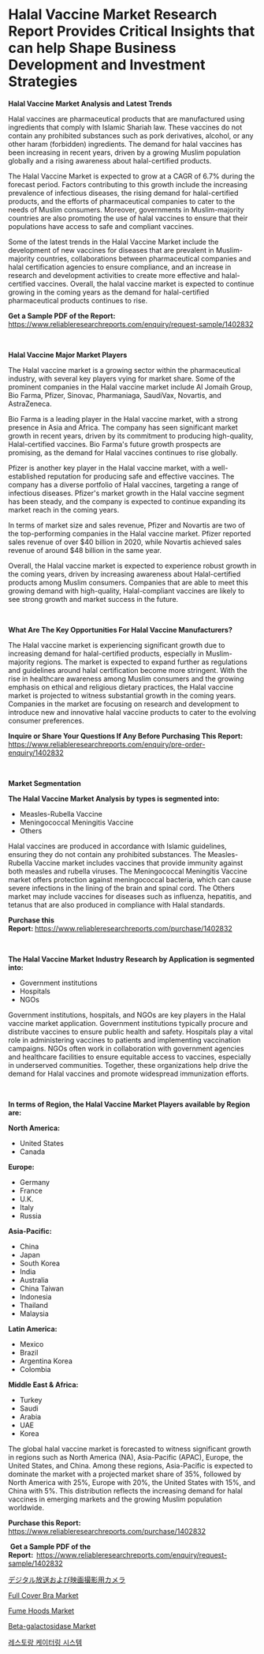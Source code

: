 <p><h1>Halal Vaccine Market Research Report Provides Critical Insights that can help Shape Business Development and Investment Strategies</h1></p><p><strong>Halal Vaccine Market Analysis and Latest Trends</strong></p>
<p><p>Halal vaccines are pharmaceutical products that are manufactured using ingredients that comply with Islamic Shariah law. These vaccines do not contain any prohibited substances such as pork derivatives, alcohol, or any other haram (forbidden) ingredients. The demand for halal vaccines has been increasing in recent years, driven by a growing Muslim population globally and a rising awareness about halal-certified products.</p><p>The Halal Vaccine Market is expected to grow at a CAGR of 6.7% during the forecast period. Factors contributing to this growth include the increasing prevalence of infectious diseases, the rising demand for halal-certified products, and the efforts of pharmaceutical companies to cater to the needs of Muslim consumers. Moreover, governments in Muslim-majority countries are also promoting the use of halal vaccines to ensure that their populations have access to safe and compliant vaccines.</p><p>Some of the latest trends in the Halal Vaccine Market include the development of new vaccines for diseases that are prevalent in Muslim-majority countries, collaborations between pharmaceutical companies and halal certification agencies to ensure compliance, and an increase in research and development activities to create more effective and halal-certified vaccines. Overall, the halal vaccine market is expected to continue growing in the coming years as the demand for halal-certified pharmaceutical products continues to rise.</p></p>
<p><strong>Get a Sample PDF of the Report:&nbsp;</strong> <a href="https://www.reliableresearchreports.com/enquiry/request-sample/1402832">https://www.reliableresearchreports.com/enquiry/request-sample/1402832</a></p>
<p>&nbsp;</p>
<p><strong>Halal Vaccine Major Market Players</strong></p>
<p><p>The Halal vaccine market is a growing sector within the pharmaceutical industry, with several key players vying for market share. Some of the prominent companies in the Halal vaccine market include Al Jomaih Group, Bio Farma, Pfizer, Sinovac, Pharmaniaga, SaudiVax, Novartis, and AstraZeneca.</p><p>Bio Farma is a leading player in the Halal vaccine market, with a strong presence in Asia and Africa. The company has seen significant market growth in recent years, driven by its commitment to producing high-quality, Halal-certified vaccines. Bio Farma's future growth prospects are promising, as the demand for Halal vaccines continues to rise globally.</p><p>Pfizer is another key player in the Halal vaccine market, with a well-established reputation for producing safe and effective vaccines. The company has a diverse portfolio of Halal vaccines, targeting a range of infectious diseases. Pfizer's market growth in the Halal vaccine segment has been steady, and the company is expected to continue expanding its market reach in the coming years.</p><p>In terms of market size and sales revenue, Pfizer and Novartis are two of the top-performing companies in the Halal vaccine market. Pfizer reported sales revenue of over $40 billion in 2020, while Novartis achieved sales revenue of around $48 billion in the same year.</p><p>Overall, the Halal vaccine market is expected to experience robust growth in the coming years, driven by increasing awareness about Halal-certified products among Muslim consumers. Companies that are able to meet this growing demand with high-quality, Halal-compliant vaccines are likely to see strong growth and market success in the future.</p></p>
<p>&nbsp;</p>
<p><strong>What Are The Key Opportunities For Halal Vaccine Manufacturers?</strong></p>
<p><p>The Halal vaccine market is experiencing significant growth due to increasing demand for halal-certified products, especially in Muslim-majority regions. The market is expected to expand further as regulations and guidelines around halal certification become more stringent. With the rise in healthcare awareness among Muslim consumers and the growing emphasis on ethical and religious dietary practices, the Halal vaccine market is projected to witness substantial growth in the coming years. Companies in the market are focusing on research and development to introduce new and innovative halal vaccine products to cater to the evolving consumer preferences.</p></p>
<p><strong>Inquire or Share Your Questions If Any Before Purchasing This Report:</strong> <a href="https://www.reliableresearchreports.com/enquiry/pre-order-enquiry/1402832">https://www.reliableresearchreports.com/enquiry/pre-order-enquiry/1402832</a></p>
<p>&nbsp;</p>
<p><strong>Market Segmentation</strong></p>
<p><strong>The Halal Vaccine Market Analysis by types is segmented into:</strong></p>
<p><ul><li>Measles-Rubella Vaccine</li><li>Meningococcal Meningitis Vaccine</li><li>Others</li></ul></p>
<p><p>Halal vaccines are produced in accordance with Islamic guidelines, ensuring they do not contain any prohibited substances. The Measles-Rubella Vaccine market includes vaccines that provide immunity against both measles and rubella viruses. The Meningococcal Meningitis Vaccine market offers protection against meningococcal bacteria, which can cause severe infections in the lining of the brain and spinal cord. The Others market may include vaccines for diseases such as influenza, hepatitis, and tetanus that are also produced in compliance with Halal standards.</p></p>
<p><strong>Purchase this Report:&nbsp;</strong><a href="https://www.reliableresearchreports.com/purchase/1402832">https://www.reliableresearchreports.com/purchase/1402832</a></p>
<p>&nbsp;</p>
<p><strong>The Halal Vaccine Market Industry Research by Application is segmented into:</strong></p>
<p><ul><li>Government institutions</li><li>Hospitals</li><li>NGOs</li></ul></p>
<p><p>Government institutions, hospitals, and NGOs are key players in the Halal vaccine market application. Government institutions typically procure and distribute vaccines to ensure public health and safety. Hospitals play a vital role in administering vaccines to patients and implementing vaccination campaigns. NGOs often work in collaboration with government agencies and healthcare facilities to ensure equitable access to vaccines, especially in underserved communities. Together, these organizations help drive the demand for Halal vaccines and promote widespread immunization efforts.</p></p>
<p>&nbsp;</p>
<p><strong>In terms of Region, the Halal Vaccine Market Players available by Region are:</strong></p>
<p>
    <p> <strong> North America: </strong>
        <ul>
            <li>United States</li>
            <li>Canada</li>
        </ul>
        </p> 
    <p> <strong> Europe: </strong>
        <ul>
            <li>Germany</li>
            <li>France</li>
            <li>U.K.</li>
            <li>Italy</li>
            <li>Russia</li>
        </ul>
        </p> 
    <p> <strong> Asia-Pacific: </strong>
        <ul>
            <li>China</li>
            <li>Japan</li>
            <li>South Korea</li>
            <li>India</li>
            <li>Australia</li>
            <li>China Taiwan</li>
            <li>Indonesia</li>
            <li>Thailand</li>
            <li>Malaysia</li>
        </ul>
        </p> 
    <p> <strong> Latin America: </strong>
        <ul>
            <li>Mexico</li>
            <li>Brazil</li>
            <li>Argentina Korea</li>
            <li>Colombia</li>
        </ul>
        </p> 
    <p> <strong> Middle East & Africa: </strong>
        <ul>
            <li>Turkey</li>
            <li>Saudi</li>
            <li>Arabia</li>
            <li>UAE</li>
            <li>Korea</li>
        </ul>
    </p>
    </p>
<p><p>The global halal vaccine market is forecasted to witness significant growth in regions such as North America (NA), Asia-Pacific (APAC), Europe, the United States, and China. Among these regions, Asia-Pacific is expected to dominate the market with a projected market share of 35%, followed by North America with 25%, Europe with 20%, the United States with 15%, and China with 5%. This distribution reflects the increasing demand for halal vaccines in emerging markets and the growing Muslim population worldwide.</p></p>
<p><strong>Purchase this Report: </strong><a href="https://www.reliableresearchreports.com/purchase/1402832">https://www.reliableresearchreports.com/purchase/1402832</a></p>
<p>&nbsp;<strong>Get a Sample PDF of the Report:&nbsp;&nbsp;</strong><a href="https://www.reliableresearchreports.com/enquiry/request-sample/1402832">https://www.reliableresearchreports.com/enquiry/request-sample/1402832</a></p>
<p><strong></strong></p>
<p><p><a href="https://medium.com/@aliciahaley1989/%E3%83%87%E3%82%B8%E3%82%BF%E3%83%AB%E6%94%BE%E9%80%81%E3%81%8A%E3%82%88%E3%81%B3%E3%82%B7%E3%83%8D%E3%83%9E%E3%83%88%E3%82%B0%E3%83%A9%E3%83%95%E3%82%A3%E3%83%BC%E3%82%AB%E3%83%A1%E3%83%A9%E5%B8%82%E5%A0%B4%E3%81%AE%E5%B1%95%E6%9C%9B-%E6%A5%AD%E7%95%8C%E3%81%AE%E6%A6%82%E8%A6%81%E3%81%A8%E4%BA%88%E6%B8%AC-2024%E5%B9%B4-2031%E5%B9%B4-308d3e67304f">デジタル放送および映画撮影用カメラ</a></p><p><a href="https://simplistic-meeting-7ee.notion.site/Full-Cover-Bra-Market-Insights-Market-Players-and-Forecast-Till-2031-45bfd7abf9ab431cadee89cda563e10f">Full Cover Bra Market</a></p><p><a href="https://fuschia-pecorino-a6d.notion.site/Fume-Hoods-Market-Research-Report-Forecasted-for-Period-from-2024-2031-by-Market-Type-Market-App-7ae46779af4d44e29cc794f4b93e09f8">Fume Hoods Market</a></p><p><a href="https://issuu.com/reportprime-2/docs/beta-galactosidase-market-size-2030.pptx">Beta-galactosidase Market</a></p><p><a href="https://github.com/bunxhcci35271755/Market-Research-Report-List-1/blob/main/8934211183716.md">레스토랑 케이터링 시스템</a></p></p>